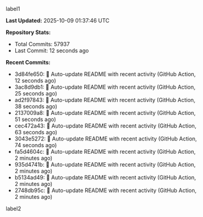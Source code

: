 
label1 
<!-- ACTIVITY_START -->
**Last Updated:** 2025-10-09 01:37:46 UTC

**Repository Stats:**
- Total Commits: 57937
- Last Commit: 12 seconds ago

**Recent Commits:**
- 3d84fe650: 🤖 Auto-update README with recent activity (GitHub Action, 12 seconds ago)
- 3ac8d9db1: 🤖 Auto-update README with recent activity (GitHub Action, 25 seconds ago)
- ad2f97843: 🤖 Auto-update README with recent activity (GitHub Action, 38 seconds ago)
- 2137009a8: 🤖 Auto-update README with recent activity (GitHub Action, 51 seconds ago)
- cec472a43: 🤖 Auto-update README with recent activity (GitHub Action, 63 seconds ago)
- 3043e5272: 🤖 Auto-update README with recent activity (GitHub Action, 74 seconds ago)
- fa5d4604c: 🤖 Auto-update README with recent activity (GitHub Action, 2 minutes ago)
- 935d4741b: 🤖 Auto-update README with recent activity (GitHub Action, 2 minutes ago)
- b5134ad49: 🤖 Auto-update README with recent activity (GitHub Action, 2 minutes ago)
- 2748db95c: 🤖 Auto-update README with recent activity (GitHub Action, 2 minutes ago)
<!-- ACTIVITY_END -->

label2
